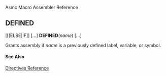 Asmc Macro Assembler Reference

## DEFINED

[[[ELSE]IF]] [...] **DEFINED**(_name_) [...]

Grants assembly if _name_ is a previously defined label, variable, or symbol.

#### See Also

[Directives Reference](readme.md)

